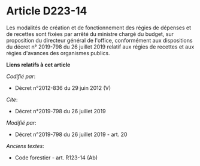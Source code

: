 # Article D223-14

Les modalités de création et de fonctionnement des régies de dépenses et de recettes sont fixées par arrêté du ministre
chargé du budget, sur proposition du directeur général de l'office, conformément aux dispositions du décret n° 2019-798 du 26
juillet 2019 relatif aux régies de recettes et aux régies d'avances des organismes publics.

**Liens relatifs à cet article**

_Codifié par_:

  - Décret n°2012-836 du 29 juin 2012 (V)

_Cite_:

  - Décret n°2019-798 du 26 juillet 2019

_Modifié par_:

  - Décret n°2019-798 du 26 juillet 2019 - art. 20

_Anciens textes_:

  - Code forestier - art. R123-14 (Ab)
